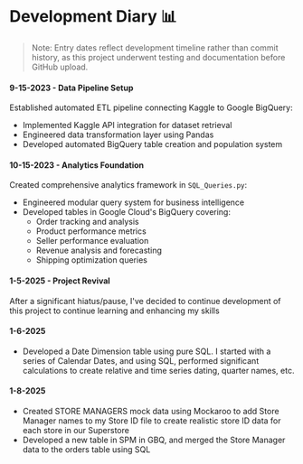 # Development Diary 📊

> Note: Entry dates reflect development timeline rather than commit history, as this project underwent testing and documentation before GitHub upload.

#### 9-15-2023 - Data Pipeline Setup
Established automated ETL pipeline connecting Kaggle to Google BigQuery:
- Implemented Kaggle API integration for dataset retrieval
- Engineered data transformation layer using Pandas
- Developed automated BigQuery table creation and population system

#### 10-15-2023 - Analytics Foundation
Created comprehensive analytics framework in `SQL_Queries.py`:
- Engineered modular query system for business intelligence
- Developed tables in Google Cloud's BigQuery covering:
  - Order tracking and analysis
  - Product performance metrics
  - Seller performance evaluation
  - Revenue analysis and forecasting
  - Shipping optimization queries



#### 1-5-2025 - Project Revival
After a significant hiatus/pause, I've decided to continue development of this project to continue learning and enhancing my skills

#### 1-6-2025
- Developed a Date Dimension table using pure SQL. I started with a series of Calendar Dates, and using SQL, performed significant calculations to create relative and time series dating, quarter names, etc.

#### 1-8-2025
- Created STORE MANAGERS mock data using Mockaroo to add Store Manager names to my Store ID file to create realistic store ID data for each store in our Superstore
- Developed a new table in SPM in GBQ, and merged the Store Manager data to the orders table using SQL
